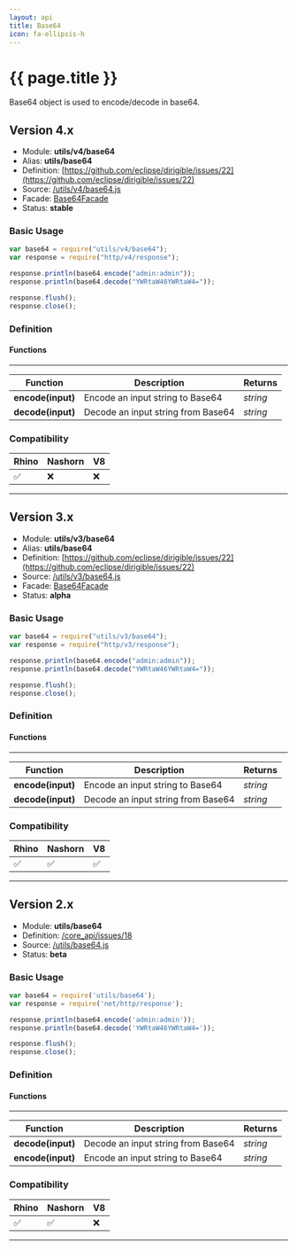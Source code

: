 ```yaml
---
layout: api
title: Base64
icon: fa-ellipsis-h
---
```


{{ page.title }}
===

Base64 object is used to encode/decode in base64.

Version 4.x
---

- Module: **utils/v4/base64**
- Alias: **utils/base64**
- Definition: [https://github.com/eclipse/dirigible/issues/22](https://github.com/eclipse/dirigible/issues/22)
- Source: [/utils/v4/base64.js](https://github.com/dirigiblelabs/api-utils/blob/master/utils/v4/base64.js)
- Facade: [Base64Facade](https://github.com/eclipse/dirigible/blob/master/api/api-facade/api-utils/src/main/java/org/eclipse/dirigible/api/v3/utils/Base64Facade.java)
- Status: **stable**


### Basic Usage

```javascript
var base64 = require("utils/v4/base64");
var response = require("http/v4/response");

response.println(base64.encode("admin:admin"));
response.println(base64.decode("YWRtaW46YWRtaW4="));

response.flush();
response.close();
```



### Definition


#### Functions

---

Function     | Description | Returns
------------ | ----------- | --------
**encode(input)**   | Encode an input string to Base64 | *string*
**decode(input)**   | Decode an input string from Base64 | *string*




### Compatibility


Rhino | Nashorn | V8
----- | ------- | --------
 ✅  | ❌  | ❌

---

Version 3.x
---

- Module: **utils/v3/base64**
- Alias: **utils/base64**
- Definition: [https://github.com/eclipse/dirigible/issues/22](https://github.com/eclipse/dirigible/issues/22)
- Source: [/utils/v3/base64.js](https://github.com/dirigiblelabs/api-v3-utils/blob/master/utils/v3/base64.js)
- Facade: [Base64Facade](https://github.com/eclipse/dirigible/blob/master/api/api-facade/api-utils/src/main/java/org/eclipse/dirigible/api/v3/utils/Base64Facade.java)
- Status: **alpha**


### Basic Usage

```javascript
var base64 = require("utils/v3/base64");
var response = require("http/v3/response");

response.println(base64.encode("admin:admin"));
response.println(base64.decode("YWRtaW46YWRtaW4="));

response.flush();
response.close();
```



### Definition


#### Functions

---

Function     | Description | Returns
------------ | ----------- | --------
**encode(input)**   | Encode an input string to Base64 | *string*
**decode(input)**   | Decode an input string from Base64 | *string*




### Compatibility


Rhino | Nashorn | V8
----- | ------- | --------
 ✅  | ✅  | ✅

---


Version 2.x
---


- Module: **utils/base64**
- Definition: [/core_api/issues/18](https://github.com/dirigiblelabs/core_api/issues/18)
- Source: [/utils/base64.js](https://github.com/dirigiblelabs/core_api/blob/master/core_api/ScriptingServices/utils/base64.js)
- Status: **beta**

### Basic Usage

```javascript
var base64 = require('utils/base64');
var response = require('net/http/response');

response.println(base64.encode('admin:admin'));
response.println(base64.decode('YWRtaW46YWRtaW4='));

response.flush();
response.close();
```




### Definition


#### Functions

---

Function     | Description | Returns
------------ | ----------- | --------
**decode(input)**   | Decode an input string from Base64 | *string*
**encode(input)**   | Encode an input string to Base64 | *string*




### Compatibility


Rhino | Nashorn | V8
----- | ------- | --------
 ✅  | ✅  | ❌

---
